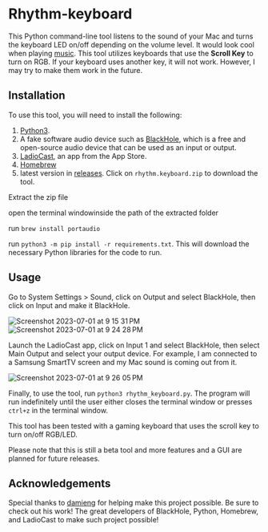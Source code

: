 # Rhythm-keyboard

This Python command-line tool listens to the sound of your Mac and turns the keyboard LED on/off depending on the volume level. It would look cool when playing [music](https://www.youtube.com/watch?v=dQw4w9WgXcQ). This tool utilizes keyboards that use the **Scroll Key** to turn on RGB. If your keyboard uses another key, it will not work. However, I may try to make them work in the future.

## Installation

To use this tool, you will need to install the following:

1. [Python3](https://www.python.org/downloads/).
2. A fake software audio device such as [BlackHole](https://github.com/ExistentialAudio/BlackHole), which is a free and open-source audio device that can be used as an input or output.
3. [LadioCast](https://apps.apple.com/eg/app/ladiocast/id411213048?mt=12), an app from the App Store.
4. [Homebrew](https://brew.sh)
5. latest version in [releases](https://github.com/MomenBreuer/rhythm-keyboard/releases). Click on `rhythm.keyboard.zip` to download the tool.

Extract the zip file

open the terminal windowinside the path of the extracted folder

run `brew install portaudio`

run `python3 -m pip install -r requirements.txt`. This will download the necessary Python libraries for the code to run.


## Usage

Go to System Settings > Sound, click on Output and select BlackHole, then click on Input and make it BlackHole.

![Screenshot 2023-07-01 at 9 15 31 PM](https://github.com/MomenBreuer/rhythm-keyboard/assets/108753652/550ae51e-0720-4cea-96f6-7f0988166e89)
![Screenshot 2023-07-01 at 9 24 28 PM](https://github.com/MomenBreuer/rhythm-keyboard/assets/108753652/b8439d27-cfc8-4a45-a56f-5ec789a5a981)

Launch the LadioCast app, click on Input 1 and select BlackHole, then select Main Output and select your output device. For example, I am connected to a Samsung SmartTV screen and my Mac sound is coming out from it.

![Screenshot 2023-07-01 at 9 26 05 PM](https://github.com/MomenBreuer/rhythm-keyboard/assets/108753652/48b7dee3-fb18-4e5f-a76c-780f4371b938)

Finally, to use the tool, run `python3 rhythm_keyboard.py`. The program will run indefinitely until the user either closes the terminal window or presses `ctrl+z` in the terminal window.

This tool has been tested with a gaming keyboard that uses the scroll key to turn on/off RGB/LED.

Please note that this is still a beta tool and more features and a GUI are planned for future releases.

## Acknowledgements

Special thanks to [damieng](https://github.com/damieng) for helping make this project possible. Be sure to check out his work!
The great developers of BlackHole, Python, Homebrew, and LadioCast to make such project possible!
